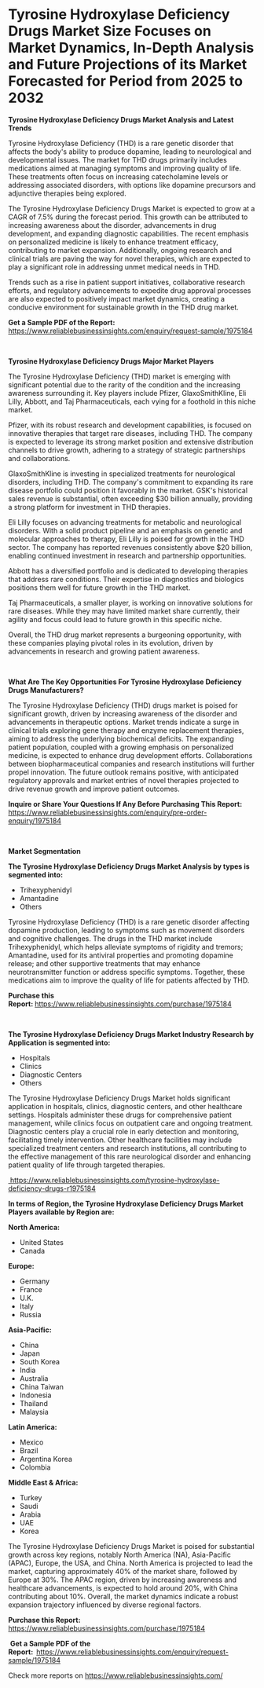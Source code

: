 <p><h1>Tyrosine Hydroxylase Deficiency Drugs Market Size Focuses on Market Dynamics, In-Depth Analysis and Future Projections of its Market Forecasted for Period from 2025 to 2032</h1></p><p><strong>Tyrosine Hydroxylase Deficiency Drugs Market Analysis and Latest Trends</strong></p>
<p><p>Tyrosine Hydroxylase Deficiency (THD) is a rare genetic disorder that affects the body's ability to produce dopamine, leading to neurological and developmental issues. The market for THD drugs primarily includes medications aimed at managing symptoms and improving quality of life. These treatments often focus on increasing catecholamine levels or addressing associated disorders, with options like dopamine precursors and adjunctive therapies being explored.</p><p>The Tyrosine Hydroxylase Deficiency Drugs Market is expected to grow at a CAGR of 7.5% during the forecast period. This growth can be attributed to increasing awareness about the disorder, advancements in drug development, and expanding diagnostic capabilities. The recent emphasis on personalized medicine is likely to enhance treatment efficacy, contributing to market expansion. Additionally, ongoing research and clinical trials are paving the way for novel therapies, which are expected to play a significant role in addressing unmet medical needs in THD. </p><p>Trends such as a rise in patient support initiatives, collaborative research efforts, and regulatory advancements to expedite drug approval processes are also expected to positively impact market dynamics, creating a conducive environment for sustainable growth in the THD drug market.</p></p>
<p><strong>Get a Sample PDF of the Report:&nbsp;</strong> <a href="https://www.reliablebusinessinsights.com/enquiry/request-sample/1975184?utm_campaign=2734&utm_medium=2&utm_source=Github&utm_content=ia&utm_term=28032025&utm_id=tyrosine-hydroxylase-deficiency-drugs">https://www.reliablebusinessinsights.com/enquiry/request-sample/1975184</a></p>
<p>&nbsp;</p>
<p><strong>Tyrosine Hydroxylase Deficiency Drugs Major Market Players</strong></p>
<p><p>The Tyrosine Hydroxylase Deficiency (THD) market is emerging with significant potential due to the rarity of the condition and the increasing awareness surrounding it. Key players include Pfizer, GlaxoSmithKline, Eli Lilly, Abbott, and Taj Pharmaceuticals, each vying for a foothold in this niche market.</p><p>Pfizer, with its robust research and development capabilities, is focused on innovative therapies that target rare diseases, including THD. The company is expected to leverage its strong market position and extensive distribution channels to drive growth, adhering to a strategy of strategic partnerships and collaborations.</p><p>GlaxoSmithKline is investing in specialized treatments for neurological disorders, including THD. The company's commitment to expanding its rare disease portfolio could position it favorably in the market. GSK's historical sales revenue is substantial, often exceeding $30 billion annually, providing a strong platform for investment in THD therapies.</p><p>Eli Lilly focuses on advancing treatments for metabolic and neurological disorders. With a solid product pipeline and an emphasis on genetic and molecular approaches to therapy, Eli Lilly is poised for growth in the THD sector. The company has reported revenues consistently above $20 billion, enabling continued investment in research and partnership opportunities.</p><p>Abbott has a diversified portfolio and is dedicated to developing therapies that address rare conditions. Their expertise in diagnostics and biologics positions them well for future growth in the THD market.</p><p>Taj Pharmaceuticals, a smaller player, is working on innovative solutions for rare diseases. While they may have limited market share currently, their agility and focus could lead to future growth in this specific niche.</p><p>Overall, the THD drug market represents a burgeoning opportunity, with these companies playing pivotal roles in its evolution, driven by advancements in research and growing patient awareness.</p></p>
<p>&nbsp;</p>
<p><strong>What Are The Key Opportunities For Tyrosine Hydroxylase Deficiency Drugs Manufacturers?</strong></p>
<p><p>The Tyrosine Hydroxylase Deficiency (THD) drugs market is poised for significant growth, driven by increasing awareness of the disorder and advancements in therapeutic options. Market trends indicate a surge in clinical trials exploring gene therapy and enzyme replacement therapies, aiming to address the underlying biochemical deficits. The expanding patient population, coupled with a growing emphasis on personalized medicine, is expected to enhance drug development efforts. Collaborations between biopharmaceutical companies and research institutions will further propel innovation. The future outlook remains positive, with anticipated regulatory approvals and market entries of novel therapies projected to drive revenue growth and improve patient outcomes.</p></p>
<p><strong>Inquire or Share Your Questions If Any Before Purchasing This Report:</strong> <a href="https://www.reliablebusinessinsights.com/enquiry/pre-order-enquiry/1975184?utm_campaign=2734&utm_medium=2&utm_source=Github&utm_content=ia&utm_term=28032025&utm_id=tyrosine-hydroxylase-deficiency-drugs">https://www.reliablebusinessinsights.com/enquiry/pre-order-enquiry/1975184</a></p>
<p>&nbsp;</p>
<p><strong>Market Segmentation</strong></p>
<p><strong>The Tyrosine Hydroxylase Deficiency Drugs Market Analysis by types is segmented into:</strong></p>
<p><ul><li>Trihexyphenidyl</li><li>Amantadine</li><li>Others</li></ul></p>
<p><p>Tyrosine Hydroxylase Deficiency (THD) is a rare genetic disorder affecting dopamine production, leading to symptoms such as movement disorders and cognitive challenges. The drugs in the THD market include Trihexyphenidyl, which helps alleviate symptoms of rigidity and tremors; Amantadine, used for its antiviral properties and promoting dopamine release; and other supportive treatments that may enhance neurotransmitter function or address specific symptoms. Together, these medications aim to improve the quality of life for patients affected by THD.</p></p>
<p><strong>Purchase this Report:&nbsp;</strong><a href="https://www.reliablebusinessinsights.com/purchase/1975184?utm_campaign=2734&utm_medium=2&utm_source=Github&utm_content=ia&utm_term=28032025&utm_id=tyrosine-hydroxylase-deficiency-drugs">https://www.reliablebusinessinsights.com/purchase/1975184</a></p>
<p>&nbsp;</p>
<p><strong>The Tyrosine Hydroxylase Deficiency Drugs Market Industry Research by Application is segmented into:</strong></p>
<p><ul><li>Hospitals</li><li>Clinics</li><li>Diagnostic Centers</li><li>Others</li></ul></p>
<p><p>The Tyrosine Hydroxylase Deficiency Drugs Market holds significant application in hospitals, clinics, diagnostic centers, and other healthcare settings. Hospitals administer these drugs for comprehensive patient management, while clinics focus on outpatient care and ongoing treatment. Diagnostic centers play a crucial role in early detection and monitoring, facilitating timely intervention. Other healthcare facilities may include specialized treatment centers and research institutions, all contributing to the effective management of this rare neurological disorder and enhancing patient quality of life through targeted therapies.</p></p>
<p><a href="https://www.reliablebusinessinsights.com/tyrosine-hydroxylase-deficiency-drugs-r1975184?utm_campaign=2734&utm_medium=2&utm_source=Github&utm_content=ia&utm_term=28032025&utm_id=tyrosine-hydroxylase-deficiency-drugs">&nbsp;https://www.reliablebusinessinsights.com/tyrosine-hydroxylase-deficiency-drugs-r1975184</a></p>
<p><strong>In terms of Region, the Tyrosine Hydroxylase Deficiency Drugs Market Players available by Region are:</strong></p>
<p>
    <p> <strong> North America: </strong>
        <ul>
            <li>United States</li>
            <li>Canada</li>
        </ul>
        </p> 
    <p> <strong> Europe: </strong>
        <ul>
            <li>Germany</li>
            <li>France</li>
            <li>U.K.</li>
            <li>Italy</li>
            <li>Russia</li>
        </ul>
        </p> 
    <p> <strong> Asia-Pacific: </strong>
        <ul>
            <li>China</li>
            <li>Japan</li>
            <li>South Korea</li>
            <li>India</li>
            <li>Australia</li>
            <li>China Taiwan</li>
            <li>Indonesia</li>
            <li>Thailand</li>
            <li>Malaysia</li>
        </ul>
        </p> 
    <p> <strong> Latin America: </strong>
        <ul>
            <li>Mexico</li>
            <li>Brazil</li>
            <li>Argentina Korea</li>
            <li>Colombia</li>
        </ul>
        </p> 
    <p> <strong> Middle East & Africa: </strong>
        <ul>
            <li>Turkey</li>
            <li>Saudi</li>
            <li>Arabia</li>
            <li>UAE</li>
            <li>Korea</li>
        </ul>
    </p>
    </p>
<p><p>The Tyrosine Hydroxylase Deficiency Drugs Market is poised for substantial growth across key regions, notably North America (NA), Asia-Pacific (APAC), Europe, the USA, and China. North America is projected to lead the market, capturing approximately 40% of the market share, followed by Europe at 30%. The APAC region, driven by increasing awareness and healthcare advancements, is expected to hold around 20%, with China contributing about 10%. Overall, the market dynamics indicate a robust expansion trajectory influenced by diverse regional factors.</p></p>
<p><strong>Purchase this Report: </strong><a href="https://www.reliablebusinessinsights.com/purchase/1975184?utm_campaign=2734&utm_medium=2&utm_source=Github&utm_content=ia&utm_term=28032025&utm_id=tyrosine-hydroxylase-deficiency-drugs">https://www.reliablebusinessinsights.com/purchase/1975184</a></p>
<p>&nbsp;<strong>Get a Sample PDF of the Report:&nbsp;&nbsp;</strong><a href="https://www.reliablebusinessinsights.com/enquiry/request-sample/1975184?utm_campaign=2734&utm_medium=2&utm_source=Github&utm_content=ia&utm_term=28032025&utm_id=tyrosine-hydroxylase-deficiency-drugs">https://www.reliablebusinessinsights.com/enquiry/request-sample/1975184</a></p>
<p><strong></strong></p>
<p>Check more reports on <a href="https://www.reliablebusinessinsights.com/?utm_campaign=2734&utm_medium=2&utm_source=Github&utm_content=ia&utm_term=28032025&utm_id=tyrosine-hydroxylase-deficiency-drugs">https://www.reliablebusinessinsights.com/</a></p>